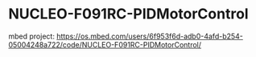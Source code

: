 # NUCLEO-F091RC-PIDMotorControl
mbed project: https://os.mbed.com/users/6f953f6d-adb0-4afd-b254-05004248a722/code/NUCLEO-F091RC-PIDMotorControl/ 
